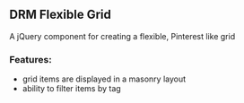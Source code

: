## DRM Flexible Grid

A jQuery component for creating a flexible, Pinterest like grid

### Features:

+ grid items are displayed in a masonry layout
+ ability to filter items by tag